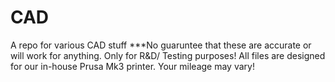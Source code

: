 # CAD
A repo for various CAD stuff
***No guaruntee that these are accurate or will work for anything. Only for R&D/ Testing purposes!
All files are designed for our in-house Prusa Mk3 printer. Your mileage may vary!

